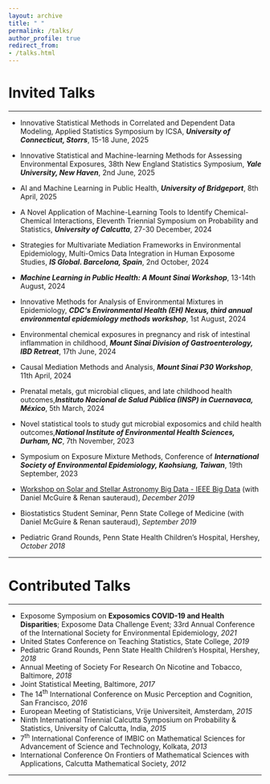 ```yaml
---
layout: archive
title: " "
permalink: /talks/
author_profile: true
redirect_from: 
- /talks.html
---
```


# Invited Talks

---
* Innovative Statistical Methods in Correlated and Dependent Data Modeling, Applied Statistics Symposium by ICSA, **_University of Connecticut, Storrs_**, 15-18 June, 2025

* Innovative Statistical and Machine-learning Methods for Assessing Environmental Exposures, 38th New England Statistics Symposium, **_Yale University, New Haven_**, 2nd June, 2025

* AI and Machine Learning in Public Health, **_University of Bridgeport_**, 8th April, 2025

* A Novel Application of Machine-Learning Tools to Identify Chemical-Chemical Interactions, Eleventh Triennial Symposium on Probability and Statistics, **_University of Calcutta_**, 27-30 December, 2024
  
* Strategies for Multivariate Mediation Frameworks in Environmental Epidemiology, Multi-Omics Data Integration in Human Exposome Studies, **_IS Global. Barcelona, Spain_**, 2nd October, 2024
  
* **_Machine Learning in Public Health: A Mount Sinai Workshop_**, 13-14th August, 2024 

* Innovative Methods for Analysis of Environmental Mixtures in Epidemiology, **_CDC's Environmental Health (EH) Nexus, third annual environmental epidemiology methods workshop_**, 1st August, 2024 

* Environmental chemical exposures in pregnancy and risk of intestinal inflammation in childhood, **_Mount Sinai Division of Gastroenterology, IBD Retreat_**, 17th June, 2024 

* Causal Mediation Methods and Analysis, **_Mount Sinai P30 Workshop_**, 11th April, 2024

* Prenatal metals, gut microbial cliques, and late childhood health outcomes,**_Instituto Nacional de Salud Pública (INSP) in Cuernavaca, México_**, 5th March, 2024

* Novel statistical tools to study gut microbial exposomics and child health outcomes,**_National Institute of Environmental Health Sciences, Durham, NC_**, 7th November, 2023
  
* Symposium on Exposure Mixture Methods, Conference of **_International Society of Environmental Epidemiology, Kaohsiung, Taiwan_**, 19th September, 2023

* <span style ="color:purple"> [Workshop on Solar and Stellar Astronomy Big Data - IEEE Big Data](https://grid.cs.gsu.edu/rangryk/workshops/SABID19/default.html)</span> (with Daniel McGuire & Renan sauteraud), *December 2019*
* Biostatistics Student Seminar, Penn State College of Medicine (with Daniel McGuire & Renan sauteraud), *September 2019*
* Pediatric Grand Rounds, Penn State Health Children’s Hospital, Hershey, *October 2018*

---

# Contributed Talks

---
* Exposome Symposium on **Exposomics COVID-19 and Health Disparities**; Exposome Data Challenge Event; 33rd Annual Conference of the International Society for Environmental Epidemiology, *2021*
* United States Conference on Teaching Statistics, State College, *2019*
* Pediatric Grand Rounds, Penn State Health Children’s Hospital, Hershey, *2018*
* Annual Meeting of Society For Research On Nicotine and Tobacco, Baltimore, *2018*
* Joint Statistical Meeting, Baltimore, *2017*
* The 14<sup>th</sup> International Conference on Music Perception and Cognition, San Francisco, *2016*
* European Meeting of Statisticians, Vrije Universiteit, Amsterdam, *2015*
* Ninth International Triennial Calcutta Symposium on Probability & Statistics, University of Calcutta, India, *2015*
* 7<sup>th</sup> International Conference of IMBIC on Mathematical Sciences for Advancement of Science and Technology, Kolkata, *2013*
* International Conference On Frontiers of Mathematical Sciences with Applications, Calcutta Mathematical Society, *2012*

---
